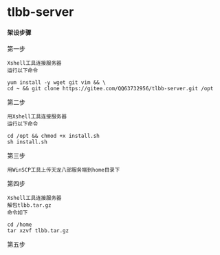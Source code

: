 # tlbb-server

#### 架设步骤
第一步
```
Xshell工具连接服务器
运行以下命令

yum install -y wget git vim && \
cd ~ && git clone https://gitee.com/QQ63732956/tlbb-server.git /opt
```
第二步
```
用Xshell工具连接服务器
运行以下命令

cd /opt && chmod +x install.sh
sh install.sh
```
第三步
```
用WinSCP工具上传天龙八部服务端到home目录下
```
第四步
```
Xshell工具连接服务器
解包tlbb.tar.gz
命令如下

cd /home
tar xzvf tlbb.tar.gz
```
第五步
